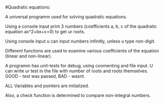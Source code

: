 #Quadratic equations:

A universal programm used for solving quadratic equations.

Using a console input print 3 numbers (coefficients a, b, c of the quadratic equation ax^2+bx+c=0) to get ur roots.

Using console input u can input numbers infinitly, unless u type non-digit.

Different functions are used to examine various coefficients of the equation (linear and non-linear). 

A programm has unit-tests for debug, using coomenting and file input. U can write ur test in the file with number of roots and roots themselves. GOOD - test was passed, BAD - wasnt.

ALL Variables and pointers are initialized. 

Also, a check function is determined to compare non-integral numbers.
